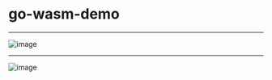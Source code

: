 # go-wasm-demo

---

![image](https://user-images.githubusercontent.com/12208108/44642398-90bea280-a9fe-11e8-91a1-a2d22137610b.png)

---

![image](https://user-images.githubusercontent.com/12208108/44642719-142cc380-aa00-11e8-9d57-7d0de903caed.png)


